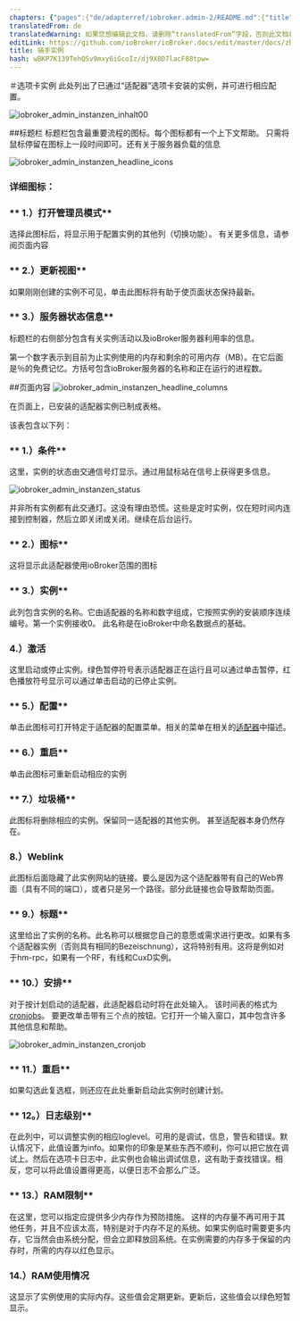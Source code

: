 ```yaml
---
chapters: {"pages":{"de/adapterref/iobroker.admin-2/README.md":{"title":{"de":"no title"},"content":"de/adapterref/iobroker.admin-2/README.md"},"de/adapterref/iobroker.admin-2/admin/tab-adapters.md":{"title":{"de":"Der Reiter Adapter"},"content":"de/adapterref/iobroker.admin-2/admin/tab-adapters.md"},"de/adapterref/iobroker.admin-2/admin/tab-instances.md":{"title":{"de":"Der Reiter Instanzen"},"content":"de/adapterref/iobroker.admin-2/admin/tab-instances.md"},"de/adapterref/iobroker.admin-2/admin/tab-objects.md":{"title":{"de":"Der Reiter Objekte"},"content":"de/adapterref/iobroker.admin-2/admin/tab-objects.md"},"de/adapterref/iobroker.admin-2/admin/tab-states.md":{"title":{"de":"Der Reiter Zustände"},"content":"de/adapterref/iobroker.admin-2/admin/tab-states.md"},"de/adapterref/iobroker.admin-2/admin/tab-groups.md":{"title":{"de":"Der Reiter Gruppen"},"content":"de/adapterref/iobroker.admin-2/admin/tab-groups.md"},"de/adapterref/iobroker.admin-2/admin/tab-users.md":{"title":{"de":"Der Reiter Benutzer"},"content":"de/adapterref/iobroker.admin-2/admin/tab-users.md"},"de/adapterref/iobroker.admin-2/admin/tab-events.md":{"title":{"de":"Der Reiter Ereignisse"},"content":"de/adapterref/iobroker.admin-2/admin/tab-events.md"},"de/adapterref/iobroker.admin-2/admin/tab-hosts.md":{"title":{"de":"Der Reiter Hosts"},"content":"de/adapterref/iobroker.admin-2/admin/tab-hosts.md"},"de/adapterref/iobroker.admin-2/admin/tab-enums.md":{"title":{"de":"Der Reiter Aufzählungen"},"content":"de/adapterref/iobroker.admin-2/admin/tab-enums.md"},"de/adapterref/iobroker.admin-2/admin/tab-log.md":{"title":{"de":"Der Reiter Log"},"content":"de/adapterref/iobroker.admin-2/admin/tab-log.md"},"de/adapterref/iobroker.admin-2/admin/tab-system.md":{"title":{"de":"Die Systemeinstellungen"},"content":"de/adapterref/iobroker.admin-2/admin/tab-system.md"}}}
translatedFrom: de
translatedWarning: 如果您想编辑此文档，请删除“translatedFrom”字段，否则此文档将再次自动翻译
editLink: https://github.com/ioBroker/ioBroker.docs/edit/master/docs/zh-cn/adapterref/iobroker.admin-2/admin/tab-instances.md
title: 骑手实例
hash: wBKP7K139TehQSv9mxy6iGcoIz/dj9X8D7lacF88tpw=
---
```

＃选项卡实例
此处列出了已通过“适配器”选项卡安装的实例，并可进行相应配置。

<span style="line-height: 1.5;"></span>

![iobroker_admin_instanzen_inhalt00](../../../../de/adapterref/iobroker.admin-2/admin/img/tab-instances_Inhalt00.jpg)

##标题栏
标题栏包含最重要流程的图标。每个图标都有一个上下文帮助。
只需将鼠标停留在图标上一段时间即可。还有关于服务器负载的信息

![iobroker_admin_instanzen_headline_icons](../../../../de/adapterref/iobroker.admin-2/admin/img/tab-instances_Icons-e1476803621402.jpg)

### **详细图标：**
### ** 1.）打开管理员模式**
选择此图标后，将显示用于配置实例的其他列（切换功能）。
有关更多信息，请参阅页面内容

### ** 2.）更新视图**
如果刚刚创建的实例不可见，单击此图标将有助于使页面状态保持最新。

### ** 3.）服务器状态信息**
标题栏的右侧部分包含有关实例活动以及ioBroker服务器利用率的信息。

第一个数字表示到目前为止实例使用的内存和剩余的可用内存（MB）。在它后面是％的免费记忆。方括号包含ioBroker服务器的名称和正在运行的进程数。

##页面内容
![iobroker_admin_instanzen_headline_columns](../../../../de/adapterref/iobroker.admin-2/admin/img/tab-instances_Headline_Columns.jpg)

在页面上，已安装的适配器实例已制成表格。

该表包含以下列：

### ** 1.）条件**
这里，实例的状态由交通信号灯显示。通过用鼠标站在信号上获得更多信息。

![iobroker_admin_instanzen_status](../../../../de/adapterref/iobroker.admin-2/admin/img/tab-instances_Instanzen_Status.jpg)

并非所有实例都有此交通灯。这没有理由恐慌。这些是定时实例，仅在短时间内连接到控制器，然后立即关闭或关闭。继续在后台运行。

### ** 2.）图标**
这将显示此适配器使用ioBroker范围的图标

### ** 3.）实例**
此列包含实例的名称。它由适配器的名称和数字组成，它按照实例的安装顺序连续编号。第一个实例接收0。
此名称是在ioBroker中命名数据点的基础。

### 4.）激活
这里启动或停止实例。绿色暂停符号表示适配器正在运行且可以通过单击暂停，红色播放符号显示可以通过单击启动的已停止实例。

### ** 5.）配置**
单击此图标可打开特定于适配器的配置菜单。相关的菜单在相关的[适配器](http://www.iobroker.net/?page_id=2236&lang=de)中描述。

### ** 6.）重启**
单击此图标可重新启动相应的实例

### ** 7.）垃圾桶**
此图标将删除相应的实例。保留同一适配器的其他实例。
甚至适配器本身仍然存在。

### **8.）Weblink**
此图标后面隐藏了此实例网站的链接。要么是因为这个适配器带有自己的Web界面（具有不同的端口），或者只是另一个路径。部分此链接也会导致帮助页面。

### ** 9.）标题**
这里给出了实例的名称。此名称可以根据您自己的意愿或需求进行更改。如果有多个适配器实例（否则具有相同的Bezeischnung），这将特别有用。这将是例如对于hm-rpc，如果有一个RF，有线和CuxD实例。

### ** 10.）安排**
对于按计划启动的适配器，此适配器启动时将在此处输入。
该时间表的格式为[cronjobs](https://de.wikipedia.org/wiki/Cron#Beispiele)。
要更改单击带有三个点的按钮。它打开一个输入窗口，其中包含许多其他信息和帮助。

![iobroker_admin_instanzen_cronjob](../../../../de/adapterref/iobroker.admin-2/admin/img/tab-instances_Cronjob.jpg)

### ** 11.）重启**
如果勾选此复选框，则还应在此处重新启动此实例时创建计划。

### ** 12。）日志级别**
在此列中，可以调整实例的相应loglevel。可用的是调试，信息，警告和错误。默认情况下，此值设置为info。如果你的印象是某些东西不顺利，你可以把它放在调试上。然后在选项卡日志中，此实例也会输出调试信息，这有助于查找错误。相反，您可以将此值设置得更高，以便日志不会那么广泛。

### ** 13.）RAM限制**
在这里，您可以指定应提供多少内存作为预防措施。
这样的内存量不再可用于其他任务，并且不应该太高，特别是对于内存不足的系统。如果实例临时需要更多内存，它当然会由系统分配，但会立即释放回系统。在实例需要的内存多于保留的内存时，所需的内存以红色显示。

### 14.）RAM使用情况
这显示了实例使用的实际内存。这些值会定期更新。更新后，这些值会以绿色短暂显示。